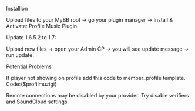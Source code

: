 Installion

Upload files to your MyBB root -> go your plugin manager -> Install & Activate: Profile Music Plugin.


Update 1.6.5.2 to 1.7:

Upload new files -> open your Admin CP -> you will see update message -> run update.



Potential Problems

If player not showing on profile add this code to member_profile template. 
Code:{$profilmuzigi}


Remote connections may be disabled by your provider. Try disable verifiers and SoundCloud settings.
